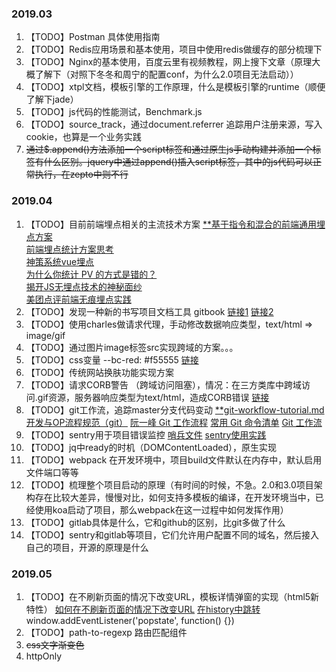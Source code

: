 ### 2019.03
1. 【TODO】Postman 具体使用指南
2. 【TODO】Redis应用场景和基本使用，项目中使用redis做缓存的部分梳理下
3. 【TODO】Nginx的基本使用，百度云里有视频教程，网上搜下文章（原理大概了解下（对照下冬冬和周宁的配置conf，为什么2.0项目无法启动））
4. 【TODO】xtpl文档，模板引擎的工作原理，什么是模板引擎的runtime（顺便了解下jade）
5. 【TODO】js代码的性能测试，Benchmark.js
6. 【TODO】source_track，通过document.referrer 追踪用户注册来源，写入cookie，也算是一个业务实践
7. ~~通过$.append()方法添加一个script标签和通过原生js手动构建并添加一个标签有什么区别。jquery中通过append()插入script标签，其中的js代码可以正常执行，在zepto中则不行~~

### 2019.04
1. 【TODO】目前前端埋点相关的主流技术方案
      [**基于指令和混合的前端通用埋点方案](https://zhuanlan.zhihu.com/p/27659302)  
      [前端埋点统计方案思考](http://www.10tiao.com/html/780/201812/2650588763/1.html)  
      [神策系统vue埋点](https://my.oschina.net/u/3150903/blog/2086076?p=1)  
      [为什么你统计 PV 的方式是错的？](https://www.jianshu.com/p/84e617daf484)  
      [揭开JS无埋点技术的神秘面纱](http://unclechen.github.io/2018/06/24/%E6%8F%AD%E5%BC%80JS%E6%97%A0%E5%9F%8B%E7%82%B9%E6%8A%80%E6%9C%AF%E7%9A%84%E7%A5%9E%E7%A7%98%E9%9D%A2%E7%BA%B1/)  
      [美团点评前端无痕埋点实践](https://juejin.im/entry/58e8aa25a22b9d00589bd297)  
2. 【TODO】发现一种新的书写项目文档工具 gitbook
  [链接1](http://www.chengweiyang.cn/gitbook/basic-usage/README.html)
  [链接2](https://blog.csdn.net/lu_embedded/article/details/81100704)
3. 【TODO】使用charles做请求代理，手动修改数据响应类型，text/html  =>  image/gif
4. 【TODO】通过图片image标签src实现跨域的方案。。。
5. 【TODO】css变量 --bc-red: #f55555
  [链接](http://www.ruanyifeng.com/blog/2017/05/css-variables.html)
6. 【TODO】传统网站换肤功能实现方案
7. 【TODO】请求CORB警告 （跨域访问阻塞），情况：在三方类库中跨域访问.gif资源，服务器响应类型为text/html，造成CORB错误
  [链接](https://segmentfault.com/a/1190000016126079)
8. 【TODO】git工作流，追踪master分支代码变动
  [**git-workflow-tutorial.md](https://github.com/xirong/my-git/blob/master/git-workflow-tutorial.md)
  [开发与OP流程规范（git）](https://www.cnblogs.com/aylin/p/6042653.html)
  [阮一峰 Git 工作流程](http://www.ruanyifeng.com/blog/2015/12/git-workflow.html)
  [常用 Git 命令清单](http://www.ruanyifeng.com/blog/2015/12/git-cheat-sheet.html)
  [Git 工作流](https://juejin.im/post/5a014d5f518825295f5d56c7)
9. 【TODO】sentry用于项目错误监控
  [哨兵文件](https://docs.sentry.io/)
  [sentry使用实践](https://www.jianshu.com/p/66e00077fac3)
10. 【TODO】jq中ready的时机（DOMContentLoaded），原生实现
11. 【TODO】webpack 在开发环境中，项目build文件默认在内存中，默认启用文件端口等等
12. 【TODO】梳理整个项目启动的原理（有时间的时候，不急。2.0和3.0项目架构存在比较大差异，慢慢对比，如何支持多模板的编译，在开发环境当中，已经使用koa启动了项目，那么webpack在这一过程中如何发挥作用）
13. 【TODO】gitlab具体是什么，它和github的区别，比git多做了什么
14. 【TODO】sentry和gitlab等项目，它们允许用户配置不同的域名，然后接入自己的项目，开源的原理是什么

### 2019.05
1. 【TODO】在不刷新页面的情况下改变URL，模板详情弹窗的实现（html5新特性）
[如何在不刷新页面的情况下改变URL](https://zhuanlan.zhihu.com/p/22412047)
[在history中跳转](https://developer.mozilla.org/zh-CN/docs/Web/API/History_API)
window.addEventListener('popstate', function() {})
2. 【TODO】path-to-regexp 路由匹配组件
3. ~~css文字渐变色~~
4. httpOnly